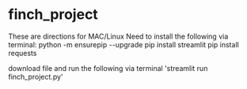 # finch_project
These are directions for MAC/Linux
Need to install the following via terminal:
  python -m ensurepip --upgrade
  pip install streamlit
  pip install requests
  
download file and run the following via terminal 'streamlit run finch_project.py'
